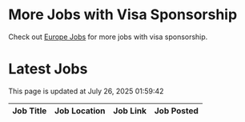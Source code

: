 # More Jobs with Visa Sponsorship

Check out [Europe Jobs](https://github.com/sureshparimi/europejobs#latest-jobs) for more jobs with visa sponsorship.

# Latest Jobs

This page is updated at July 26, 2025 01:59:42

| Job Title | Job Location | Job Link | Job Posted |
| --- | --- | --- | --- |
